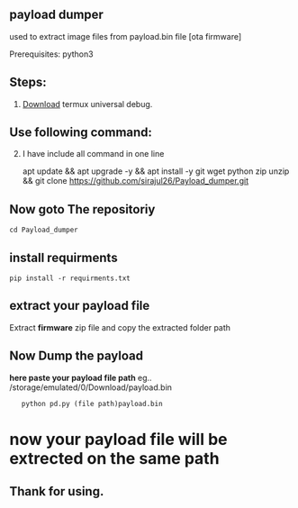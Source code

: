 ## payload dumper
used to extract image files from payload.bin file [ota firmware]

Prerequisites: python3

## Steps:
1. [Download](https://github.com/termux/termux-app.git) termux universal debug.

## Use following command:
2. I have include all command in one line

    apt update && apt upgrade -y && apt install -y git wget python zip unzip && git clone https://github.com/sirajul26/Payload_dumper.git
## Now goto The repositoriy
    cd Payload_dumper
## install requirments
    pip install -r requirments.txt

## extract your payload file
Extract **firmware** zip file and copy the extracted folder path

## Now Dump the payload 
**here paste your payload file path**
eg.. /storage/emulated/0/Download/payload.bin

       python pd.py (file path)payload.bin

# now your payload file will be extrected on the same path

## Thank for using.
